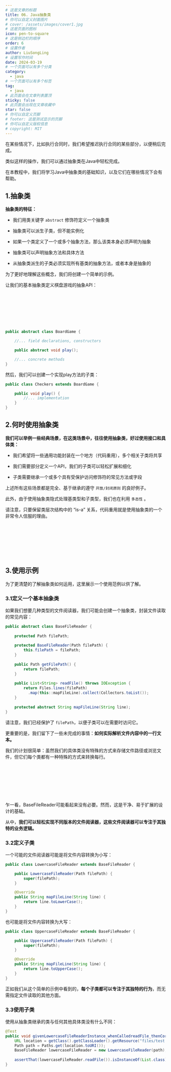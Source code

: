 ```yaml
---
# 这是文章的标题
title: 06. Java抽象类
# 你可以自定义封面图片
# cover: /assets/images/cover1.jpg
# 这是页面的图标
icon: pen-to-square
# 这是侧边栏的顺序
order: 6
# 设置作者
author: LiuSongLing
# 设置写作时间
date: 2024-03-19
# 一个页面可以有多个分类
category:
  - java
# 一个页面可以有多个标签
tag:
  - java
# 此页面会在文章列表置顶
sticky: false
# 此页面会出现在文章收藏中
star: false
# 你可以自定义页脚
# footer: 这是测试显示的页脚
# 你可以自定义版权信息
# copyright: MIT
---
```


在某些情况下，比如执行合同时，我们希望推迟执行合同的某些部分，以便稍后完成。

类似这样的操作，我们可以通过抽象类在Java中轻松完成。

在本教程中，我们将学习Java中抽象类的基础知识，以及它们在哪些情况下会有帮助。

<!-- more -->

## 1.抽象类

**抽象类的特征：**

- 我们用类关键字 `abstract` 修饰符定义一个抽象类

- 抽象类可以派生子类，但不能实例化

- 如果一个类定义了一个或多个抽象方法，那么该类本身必须声明为抽象

- 抽象类可以声明抽象方法和具体方法

- 从抽象类派生的子类必须实现所有基类的抽象方法，或者本身是抽象的


为了更好地理解这些概念，我们将创建一个简单的示例。

让我们的基本抽象类定义棋盘游戏的抽象API：

<br/><br/><br/><br/><br/><br/>

```java
public abstract class BoardGame {

    //... field declarations, constructors

    public abstract void play();

    //... concrete methods
}
```

然后，我们可以创建一个实现play方法的子类：

```java
public class Checkers extends BoardGame {

    public void play() {
        //... implementation
    }
}
```


## 2.何时使用抽象类

**我们可以举例一些经典场景，在这类场景中，往往使用抽象类，好过使用接口和具体类：**

- 我们希望将一些通用功能封装在一个地方（代码重用），多个相关子类将共享

- 我们需要部分定义一个API，我们的子类可以轻松扩展和细化

- 子类需要继承一个或多个具有受保护访问修饰符的常见方法或字段


上述所有这些场景都是完全、基于继承的遵守 `开放/封闭原则` 的良好例子。

此外，由于使用抽象类隐式处理基类型和子类型，我们也在利用 `多态性` 。

请注意，只要保留类层次结构中的 “is-a” 关系，代码重用就是使用抽象类的一个非常令人信服的理由。

<br/><br/><br/><br/><br/><br/>

## 3.使用示例

为了更清楚的了解抽象类如何运用，这里展示一个使用范例以供了解。

### 3.1定义一个基本抽象类

如果我们想要几种类型的文件阅读器，我们可能会创建一个抽象类，封装文件读取的常见内容：

```java
public abstract class BaseFileReader {
    
    protected Path filePath;
    
    protected BaseFileReader(Path filePath) {
        this.filePath = filePath;
    }
    
    public Path getFilePath() {
        return filePath;
    }
    
    public List<String> readFile() throws IOException {
        return Files.lines(filePath)
          .map(this::mapFileLine).collect(Collectors.toList());
    }
    
    protected abstract String mapFileLine(String line);
}
```

请注意，我们已经保护了 `filePath`，以便子类可以在需要时访问它。

更重要的是，我们留下了一些未完成的事情：**如何实际解析文件内容中的一行文本。**

我们的计划很简单：虽然我们的具体类没有特殊的方式来存储文件路径或浏览文件，但它们每个类都有一种特殊的方式来转换每行。

<br/><br/><br/><br/><br/><br/>

乍一看，BaseFileReader可能看起来没有必要。然而，这是干净、易于扩展的设计的基础。

从中，**我们可以轻松实现不同版本的文件阅读器，这些文件阅读器可以专注于其独特的业务逻辑。**


### 3.2定义子类

一个可能的文件阅读器可能是将文件内容转换为小写：

```java
public class LowercaseFileReader extends BaseFileReader {

    public LowercaseFileReader(Path filePath) {
        super(filePath);
    }

    @Override
    public String mapFileLine(String line) {
        return line.toLowerCase();
    }   
}
```


也可能是将文件内容转换为大写：

```java
public class UppercaseFileReader extends BaseFileReader {

    public UppercaseFileReader(Path filePath) {
        super(filePath);
    }

    @Override
    public String mapFileLine(String line) {
        return line.toUpperCase();
    }
}
```

正如我们从这个简单的示例中看到的，**每个子类都可以专注于其独特的行为**，而无需指定文件读取的其他方面。


### 3.3使用子类

使用从抽象类继承的类与任何其他具体类没有什么不同：

```java
@Test
public void givenLowercaseFileReaderInstance_whenCalledreadFile_thenCorrect() throws Exception {
    URL location = getClass().getClassLoader().getResource("files/test.txt")
    Path path = Paths.get(location.toURI());
    BaseFileReader lowercaseFileReader = new LowercaseFileReader(path);
        
    assertThat(lowercaseFileReader.readFile()).isInstanceOf(List.class);
}
```
